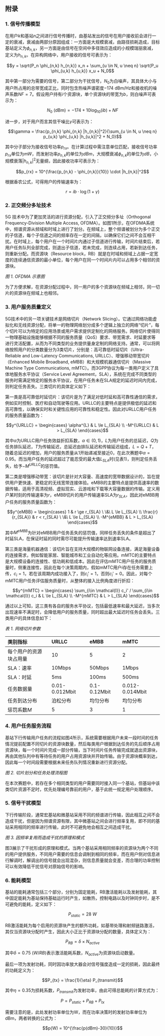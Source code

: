 ## 附录

### 1. 信号传播模型

在用户$k$和基站$n$之间进行信号传播时，由基站发出的信号在用户接收前会进行一定的衰减，衰减由两部分原因组成：一方面是大规模衰减，由路径损耗造成，目标基站定义为$\phi_{n,k}$，另一方面是由信号在空间中多径效应造成的小规模瑞丽衰减，定义为$h_{n,k}$。在异构网络中，用户接收的信号可表示为：

$$y = \sqrt{P_n \phi_{n,k} h_{n,k}} x_n + \sum_{u \in N, u \neq n} \sqrt{P_u \phi_{u,k} h_{u,k}} x_u + N_0$$

其中第一部分为需要的信号，第二部分为干扰信号，$N_0$为白噪声，其具体大小与用户所占用的总带宽成正比，同时包含热噪声谱密度$-174\ \mathrm{dBm/Hz}$和接收机的噪声系数$NF=7$。假设用户持有$i$个资源块，单个资源块的带宽为$b$，则白噪声可表示为：

$$N_0\ (\mathrm{dBm}) = -174 + 10 \log_{10}(i b) + NF$$

进一步，对于用户而言其信干噪比$\gamma$可表示为：

$$\gamma = \frac{p_{n,k} \phi_{n,k} |h_{n,k}|^2}{\sum_{u \in N, u \neq n} p_{u,k} \phi_{u,k} |h_{u,k}|^2 + N_0}$$

其中分子部分为接收信号功率$p_{rx}$。在计算过程中需注意单位匹配，接收信号功率$p_{rx}$单位为$mW$，而发射功率$p_{n,k}$的单位为$dBm$，大规模衰减$\phi_{n,k}$的单位为$dB$，小规模衰落$|h_{n,k}|^2$无量纲，因此接收功率可表示为：

$$p_{rx} = 10^{\frac{p_{n,k} - \phi_{n,k}}{10}} \cdot |h_{n,k}|^2$$

根据香农公式，可得用户的传输速率为：

$$r = i b \cdot \log(1 + \gamma)$$

### 2. 正交频分多址技术

5G 技术中为了更加灵活的进行资源分配，引入了正交频分多址（Orthogonal Frequency-Division Multiple Access, OFDMA）。如图1所示，在OFDMA系统中，频谱资源从频域和时域上进行了划分。在频域上，整个频谱被划分为多个正交的子信道，每个子信道之间的频率存在一定的间隔，以确保它们之间不会互相干扰。在时域上，每个用户在一个时间片内通过子信道进行传输，时间片结束后，若用户任务队列全部完成，则退出子信道，若未完成，则连续占用，若新到达任务，则重新分配。而资源块（Resource block，RB）就是在时域和频域上占据一定宽度的连续通信资源的最小单位，每个用户在同一个时间片内可以占用多个相邻的资源块。


*图 1. OFDMA 示意图*

为了方便求解，在资源分配过程中，同一用户的多个资源块在频域上相邻，同一切片的资源块在频域上也相邻。

### 3. 用户服务质量定义

5G技术中的另一项关键技术是网络切片（Network Slicing）。它通过网络功能虚拟化和无线资源分配，将单一的物理网络划分成多个逻辑上独立的网络“切片”，每个切片可以为特定的应用场景或用户需求提供定制化的网络服务。网络切片使得同一物理基础设施能够根据不同的服务质量（QoS）要求、带宽需求、时延要求等进行灵活配置，从而为不同类型的业务提供量身定制的网络支持。通常，可以将网络按照用户的分类数量分为3类切片，分别是：高可靠低时延切片（Ultra-Reliable and Low-Latency Communications, URLLC）、增强移动带宽切片（Enhanced Mobile Broadband, eMBB）和大规模机器通信切片（Massive Machine Type Communications, mMTC）。而3GPP协议为每一类用户定义了具体地服务水平协议（Service Level Agreement，SLA），系统在完成不同类型的服务时需满足特定的服务水平协议，在用户任务未在SLA规定的延迟时间内完成，则判定任务丢失。三类切片的具体定义如下：

第一类是高可靠低时延切片：该切片是为了满足对低时延和高可靠性通信的需求，例如实时控制、医疗和自动驾驶等应用。URLLC的主要特点是提供极低的延迟和高可靠性，以确保实时和关键性应用的可靠性和稳定性。因此对URLLC用户任务的服务质量函数为：

$$y^{URLLC} = \begin{cases} \alpha^{L} & L \le L_{SLA} \\ -M^{URLLC} & L > L_{SLA} \end{cases}$$

其中$\alpha$为URLLC用户任务效益折扣系数，$\alpha \in (0,1)$，$L$为用户任务的总延迟，$Q$为任务排队延迟，$T$为传输延迟，总延迟由排队延迟和传输延迟组成，$L=Q+T$，随着总延迟的增加，用户的服务质量从1开始递减至接近0，在此次赛题中$\alpha=0.95$。而当用户任务的延迟超过了能忍受的最大值$L_{SLA}$时(见表1)，则判定任务丢失，给予$-M^{URLLC}$的惩罚值。

第二类是增强移动带宽：该切片是针对大容量、高速度的宽带数据设计的，旨在提供用户更快速、更稳定的无线宽带连接体验。eMBB的主要特点是提供高速率的数据传输，适用于高清视频、虚拟现实、云游戏和下载等大容量数据的传输。定义用户某时刻的传输速率为$r$，eMBB切片的用户传输速率SLA为$r_{SLA}$，因此对eMBB用户任务的服务质量函数为：

$$y^{eMBB} = \begin{cases}
1 & r \ge r_{SLA} \ \&\ L \le L_{SLA} \\
\frac{r}{r_{SLA}} & r < r_{SLA} \ \&\ L \le L_{SLA} \\
-M^{eMBB} & L > L_{SLA}
\end{cases}$$

其中$M^{eMBB}$为针对eMBB用户任务丢失的惩罚值，同样任务丢失的条件是超出了时延SLA，在保证时延的同时需尽可能提升传输速率达到速率SLA。

第三类是海量机器通信：该切片旨在支持大规模的物联网设备连接，满足海量设备的连接需求，例如智能家居、智能城市和工业自动化等应用。mMTC的主要特点是大规模设备的连接性、低功耗和低成本。因此在评估mMTC用户任务的服务质量时，侧重连接性，因此在每个决策周期内，假如mMTC用户$i$存在任务需要上传，$c_i=1$，若在该周期内成功接入了，则$c_i'=1$，否则$c_i'=0$。因此，对每个mMTC用户任务评估服务质量时，从整体的接入比例角度进行折扣：

$$y^{mMTC} = \begin{cases} \sum_{i\in \mathcal{I}} c_i' / \sum_{i\in \mathcal{I}} c_i & L \le L_{SLA} \\ -M^{mMTC} & L > L_{SLA} \end{cases}$$

通过以上可知，这三类有各自的服务水平协议，包括最低速率和最大延迟，当多次出现速率不满足时，会降低用户的服务质量，同时超出最大延迟时任务会丢失。三类用户的具体信息如下：

*表 1. 网络切片参数*

| 类别指标 | URLLC | eMBB | mMTC |
| :--- | :--- | :--- | :--- |
| 每个用户的资源块占用量 | 10 | 5 | 2 |
| SLA：速率 | 10Mbps | 50Mbps | 1Mbps |
| SLA：时延 | 5ms | 100ms | 500ms |
| 任务数据量 | 0.01-0.012Mbit | 0.1-0.12Mbit | 0.012-0.014Mbit |
| 任务到达分布 | 泊松分布 | 均匀分布 | 均匀分布 |
| 惩罚系数$M$ | 5 | 3 | 1 |

### 4. 用户任务服务流程

基站下行传输用户任务的流程如图4所示，系统需要根据用户未来一段时间的任务情况提前配置不同切片的资源块数量，然后每类用户根据到达任务的先后顺序占用资源块，每一个时间片完成一部分传输，当下时间片任务传输完成就退出资源块，再由其他队列中有等待任务的用户占用资源块并开始传输。由于资源块概率到达，因此每一个时间段需要根据未来任务队列情况重新进行资源分配。


*图 2. 切片划分和任务处理流程图*

在本次赛题中，若存在多个相同类型的用户需要同时接入同一个基站，但基站中该类切片资源不足时，优先处理编号靠前的用户，基于此统一规定用户处理顺序。

### 5. 信号干扰模型

下行传输阶段，通常宏基站和微基站采用不同的频谱进行传输，因此相互之间不会造成干扰，但是因为频谱资源有限，其中微基站之间会进行频率复用，即不同的基站采用相同的频率进行传输，此时不可避免地会相互之间造成干扰。

*图 3. 因频率复用而造成干扰的原理和模式*

图3展示了干扰形成的原理和模式。当两个基站采用相同频率的资源块为两个不同的用户提供服务，不同用户需要的信息会调制到相同的频率，而在用户侧对信息进行解调时，解调出的信号就会出现混杂，则信息质量就会变差，而合理的功率控制可以有效降低干扰信号对原始信号的影响。

### 6. 能耗模型

基站的能耗通常包括三个部分，分别为固定能耗，RB激活能耗以及发射能耗，其中固定能耗为基站保持基础运行时产生，如散热，控制电路以及时钟同步时，是不可避免的能耗，定义如下：

$$P_{static} = 28\ W$$

RB激活能耗为每个启用的资源块产生的额外功耗，如基带处理和射频链路激活，其仅当资源块分配时产生，因此大小正比于资源块分配的数量，具体定义为：

$$P_{RB} = \delta \times N_{active}$$

其中$\delta = 0.75\ (W/RB)$表示激活能耗系数，$N_{active}$为资源块启动数量。

最后一项为发射功耗，同时因功率放大器会对信号强度造成一定的损耗，因此最终的功耗定义为：

$$P_{tx} = \frac{1}{\eta} P_{transmit}$$

其中$\eta = 0.35$为损耗系数，$P_{transmit}$为发射功率，由此可得总能耗的计算方式为：

$$P = P_{static} + P_{RB} + P_{tx}$$

需要注意的是，此处发射功率单位为W，而在功率决策时的发射功率单位为dBm，两者转换的公式为：

$$p(W) = 10^{\frac{p(dBm)-30}{10}}$$
